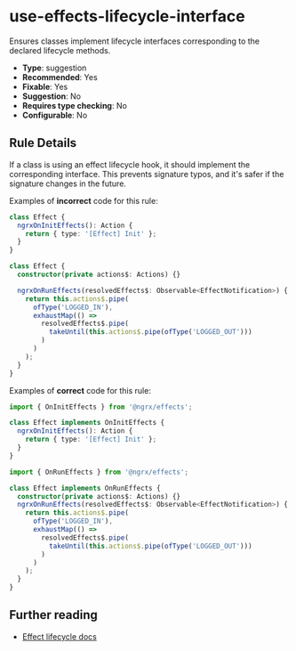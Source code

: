 # use-effects-lifecycle-interface

Ensures classes implement lifecycle interfaces corresponding to the declared lifecycle methods.

- **Type**: suggestion
- **Recommended**: Yes
- **Fixable**: Yes
- **Suggestion**: No
- **Requires type checking**: No
- **Configurable**: No

<!-- Everything above this generated, do not edit -->
<!-- MANUAL-DOC:START -->

## Rule Details

If a class is using an effect lifecycle hook, it should implement the corresponding interface.
This prevents signature typos, and it's safer if the signature changes in the future.

Examples of **incorrect** code for this rule:

```ts
class Effect {
  ngrxOnInitEffects(): Action {
    return { type: '[Effect] Init' };
  }
}
```

```ts
class Effect {
  constructor(private actions$: Actions) {}

  ngrxOnRunEffects(resolvedEffects$: Observable<EffectNotification>) {
    return this.actions$.pipe(
      ofType('LOGGED_IN'),
      exhaustMap(() =>
        resolvedEffects$.pipe(
          takeUntil(this.actions$.pipe(ofType('LOGGED_OUT')))
        )
      )
    );
  }
}
```

Examples of **correct** code for this rule:

```ts
import { OnInitEffects } from '@ngrx/effects';

class Effect implements OnInitEffects {
  ngrxOnInitEffects(): Action {
    return { type: '[Effect] Init' };
  }
}
```

```ts
import { OnRunEffects } from '@ngrx/effects';

class Effect implements OnRunEffects {
  constructor(private actions$: Actions) {}
  ngrxOnRunEffects(resolvedEffects$: Observable<EffectNotification>) {
    return this.actions$.pipe(
      ofType('LOGGED_IN'),
      exhaustMap(() =>
        resolvedEffects$.pipe(
          takeUntil(this.actions$.pipe(ofType('LOGGED_OUT')))
        )
      )
    );
  }
}
```

## Further reading

- [Effect lifecycle docs](guide/effects/lifecycle#controlling-effects)
